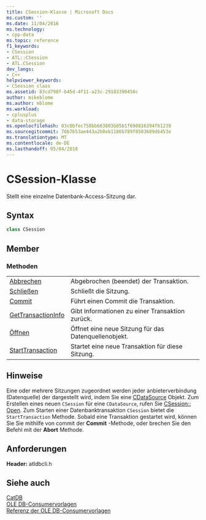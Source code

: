 ```yaml
---
title: CSession-Klasse | Microsoft Docs
ms.custom: ''
ms.date: 11/04/2016
ms.technology:
- cpp-data
ms.topic: reference
f1_keywords:
- CSession
- ATL::CSession
- ATL.CSession
dev_langs:
- C++
helpviewer_keywords:
- CSession class
ms.assetid: 83cd798f-b45d-4f11-a23c-29183390450c
author: mikeblome
ms.author: mblome
ms.workload:
- cplusplus
- data-storage
ms.openlocfilehash: 03c0bfec758bb663803b05b1f690816394f61239
ms.sourcegitcommit: 76b7653ae443a2b8eb1186b789f8503609d6453e
ms.translationtype: MT
ms.contentlocale: de-DE
ms.lasthandoff: 05/04/2018
---
```

# <a name="csession-class"></a>CSession-Klasse
Stellt eine einzelne Datenbank-Access-Sitzung dar.  
  
## <a name="syntax"></a>Syntax

```cpp
class CSession  
```  
  
## <a name="members"></a>Member  
  
### <a name="methods"></a>Methoden  
  
|||  
|-|-|  
|[Abbrechen](../../data/oledb/csession-abort.md)|Abgebrochen (beendet) der Transaktion.|  
|[Schließen](../../data/oledb/csession-close.md)|Schließt die Sitzung.|  
|[Commit](../../data/oledb/csession-commit.md)|Führt einen Commit die Transaktion.|  
|[GetTransactionInfo](../../data/oledb/csession-gettransactioninfo.md)|Gibt Informationen zu einer Transaktion zurück.|  
|[Öffnen](../../data/oledb/csession-open.md)|Öffnet eine neue Sitzung für das Datenquellenobjekt.|  
|[StartTransaction](../../data/oledb/csession-starttransaction.md)|Startet eine neue Transaktion für diese Sitzung.|  
  
## <a name="remarks"></a>Hinweise  
 Eine oder mehrere Sitzungen zugeordnet werden jeder anbieterverbindung (Datenquelle) der dargestellt wird, indem Sie eine [CDataSource](../../data/oledb/cdatasource-class.md) Objekt. Zum Erstellen eines neuen `CSession` für eine `CDataSource`, rufen Sie [CSession:: Open](../../data/oledb/csession-open.md). Zum Starten einer Datenbanktransaktion `CSession` bietet die `StartTransaction` Methode. Sobald eine Transaktion gestartet wird, können Sie Sie mithilfe von commit der **Commit** -Methode, oder brechen Sie den Befehl mit der **Abort** Methode.  
  
## <a name="requirements"></a>Anforderungen  
 **Header:** atldbcli.h  
  
## <a name="see-also"></a>Siehe auch  
 [CatDB](../../visual-cpp-samples.md)   
 [OLE DB-Consumervorlagen](../../data/oledb/ole-db-consumer-templates-cpp.md)   
 [Referenz der OLE DB-Consumervorlagen](../../data/oledb/ole-db-consumer-templates-reference.md)